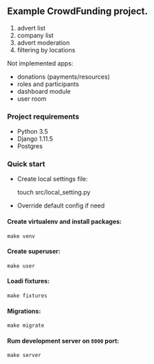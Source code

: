 ## Example CrowdFunding project.


1. advert list
2. company list
3. advert moderation
4. filtering by locations

Not implemented apps:

- donations (payments/resources)
- roles and participants
- dashboard module
- user room

### Project requirements
- Python 3.5
- Django 1.11.5
- Postgres


### Quick start
- Create local settings file:

    touch src/local_setting.py
    
- Override default config if need

#### Create virtualenv and install packages:
    make venv

#### Create superuser:
    make user

#### Loadi fixtures:
    make fixtures

#### Migrations:
    make migrate

#### Rum development server on `8000` port:
    make server
